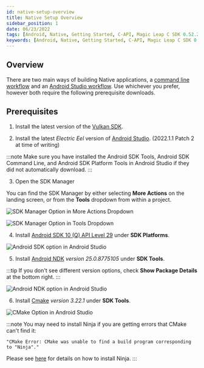 ```yaml
---
id: native-setup-overview
title: Native Setup Overview
sidebar_position: 1
date: 06/23/2022
tags: [Android, Native, Getting Started, C-API, Magic Leap C SDK 0.52.2, Android Studio, Command Line]
keywords: [Android, Native, Getting Started, C-API, Magic Leap C SDK 0.52.2, Android Studio, Command Line]
---
```



## Overview

There are two main ways of building Native applications, a [command line workflow](/docs/guides/native/getting-started/command-line-workflow.md) and an [Android Studio workflow](/docs/guides/native/getting-started/android-studio-workflow.md). Use whichever you prefer, however both require the following prerequisite downloads.

## Prerequisites

1. Install the latest version of the [Vulkan SDK](https://www.lunarg.com/vulkan-sdk/).

2. Install the latest *Electric Eel* version of [Android Studio](https://developer.android.com/studio/archive). (2022.1.1 Patch 2 at time of writing)

:::note
Make sure you have installed the Android SDK Tools, Android SDK Command Line, and Android SDK Platform Tools in Android Studio if they did not automatically download.
:::

3. Open the SDK Manager

You can find the SDK Manager by either selecting **More Actions** on the landing screen, or from the **Tools** dropdown from within a project.

![SDK Manager Option in More Actions Dropdown](/img/native/getting-started/android-studio-sdk-manager.png)

![SDK Manager Option in Tools Dropdown](/img/migration-images/a_showSDK.png)

4. Install [Android SDK 10 (Q) API Level 29](https://developer.android.com/about/versions/10/setup-sdk) under **SDK Platforms**.

![Android SDK option in Android Studio](/img/migration-images/b_showSDK.png)

5. Install [Android NDK](https://developer.android.com/ndk) *version 25.0.8775105* under **SDK Tools**.

:::tip
If you don't see different version options, check **Show Package Details** at the bottom right.
:::

![Android NDK option in Android Studio](/img/migration-images/c_showNDK.png)

6. Install [Cmake](https://cmake.org/) *version 3.22.1* under **SDK Tools**.

![CMake Option in Android Studio](/img/migration-images/d_showCmake.png)

:::note
You may need to install Ninja if you are getting errors that CMake can't find it:

```shell
"CMake Error: CMake was unable to find a build program corresponding to "Ninja"."
```

Please see [here](https://ninja-build.org) for details on how to install Ninja.
:::
